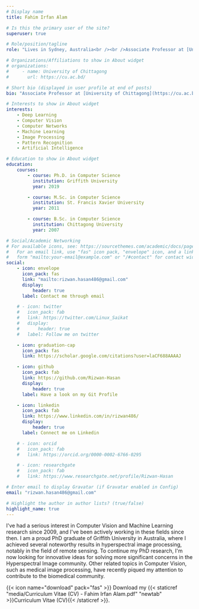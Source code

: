 ```yaml
---
# Display name
title: Fahim Irfan Alam

# Is this the primary user of the site?
superuser: true

# Role/position/tagline
role: "Lives in Sydney, Australia<br /><br />Associate Professor at [University of Chittagong](https://cu.ac.bd/) | Artificial Intelligence & Computer Vision Scientist"

# Organizations/Affiliations to show in About widget
# organizations:
#     - name: University of Chittagong
#       url: https://cu.ac.bd/

# Short bio (displayed in user profile at end of posts)
bio: "Associate Professor at [University of Chittagong](https://cu.ac.bd/) | Artificial Intelligence & Computer Vision Scientist"

# Interests to show in About widget
interests:
    - Deep Learning
    - Computer Vision
    - Computer Networks
    - Machine Learning
    - Image Processing
    - Pattern Recognition
    - Artificial Intelligence

# Education to show in About widget
education:
    courses:
        - course: Ph.D. in Computer Science
          institution: Griffith University
          year: 2019

        - course: M.Sc. in Computer Science
          institution: St. Francis Xavier University
          year: 2011

        - course: B.Sc. in Computer Science
          institution: Chittagong University
          year: 2007

# Social/Academic Networking
# For available icons, see: https://sourcethemes.com/academic/docs/page-builder/#icons
#   For an email link, use "fas" icon pack, "envelope" icon, and a link in the
#   form "mailto:your-email@example.com" or "/#contact" for contact widget.
social:
    - icon: envelope
      icon_pack: fas
      link: "mailto:rizwan.hasan486@gmail.com"
      display:
          header: true
      label: Contact me through email

    # - icon: twitter
    #   icon_pack: fab
    #   link: https://twitter.com/Linux_Saikat
    #   display:
    #       header: true
    #   label: Follow me on twitter

    - icon: graduation-cap
      icon_pack: fas
      link: https://scholar.google.com/citations?user=laCF688AAAAJ

    - icon: github
      icon_pack: fab
      link: https://github.com/Rizwan-Hasan
      display:
          header: true
      label: Have a look on my Git Profile

    - icon: linkedin
      icon_pack: fab
      link: https://www.linkedin.com/in/rizwan486/
      display:
          header: true
      label: Connect me on Linkedin

    # - icon: orcid
    #   icon_pack: fab
    #   link: https://orcid.org/0000-0002-6766-0295

    # - icon: researchgate
    #   icon_pack: fab
    #   link: https://www.researchgate.net/profile/Rizwan-Hasan

# Enter email to display Gravatar (if Gravatar enabled in Config)
email: "rizwan.hasan486@gmail.com"

# Highlight the author in author lists? (true/false)
highlight_name: true
---
```


I've had a serious interest in Computer Vision and Machine Learning research since 2009, and I've been actively working in these fields  since then. I am a proud PhD graduate of Griffith University in Australia, where I achieved several noteworthy results in hyperspectral image processing, notably in the field of remote sensing. To continue my PhD research, I'm now looking for innovative ideas for solving more significant concerns in the Hyperspectral Image community. Other related topics in Computer Vision, such as medical image processing, have recently piqued my attention to contribute to the biomedical community.

{{< icon name="download" pack="fas" >}} Download my {{< staticref "media/Curriculum Vitae (CV) - Fahim Irfan Alam.pdf" "newtab" >}}Curriculum Vitae (CV){{< /staticref >}}.
